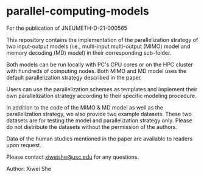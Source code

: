 # parallel-computing-models
For the publication of JNEUMETH-D-21-000565

This repository contains the implementation of the parallelization strategy of two input-output models (i.e., multi-input multi-output (MIMO) model and memory decoding (MD) model) in their corresponding sub-folder.

Both models can be run locally with PC's CPU cores or on the HPC cluster with hundreds of computing nodes. Both MIMO and MD model uses the default parallelization strategy described in the paper.

Users can use the parallelization schemes as templates and implement their own parallelization strategy according to their specific modeling procedure.

In addition to the code of the MIMO & MD model as well as the parallelization strategy, we also provide two example datasets. These two datasets are for testing the model and parallelization strategy only. Please do not distribute the datasets without the permission of the authors.

Data of the human studies mentioned in the paper are available to readers upon request.

Please contact xiweishe@usc.edu for any questions.

Author: Xiwei She
